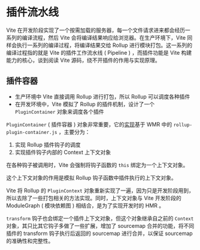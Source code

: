 # 插件流水线

Vite 在开发阶段实现了一个按需加载的服务器，每一个文件请求进来都会经历一系列的编译流程，然后 Vite 会将编译结果响应给浏览器。在生产环境下，Vite 同样会执行一系列的编译过程，将编译结果交给 Rollup 进行模块打包。这一系列的编译过程指的就是 Vite 的插件工作流水线 ( Pipeline ) ，而插件功能是 Vite 构建能力的核心，谈到阅读 Vite 源码，绕不开插件的作用与实现原理。

## 插件容器

- 生产环境中 Vite 直接调用 Rollup 进行打包，所以 Rollup 可以调度各种插件
- 在开发环境中，Vite 模拟了 Rollup 的插件机制，设计了一个 `PluginContainer` 对象来调度各个插件

`PluginContainer` ( 插件容器 ) 对象非常重要，它的[实现](https://github.com/vitejs/vite/blob/main/packages/vite/src/node/server/pluginContainer.ts)基于 WMR 中的 `rollup-plugin-container.js` ，主要分为：

1. 实现 Rollup 插件钩子的调度
1. 实现插件钩子内部的 Context 上下文对象

在各种钩子被调用时，Vite 会强制将钩子函数的 `this` 绑定为一个上下文对象。

这个上下文对象的作用是模拟 Rollup 钩子函数中插件执行的上下文对象。

Vite 将 Rollup 的 `PluginContext` 对象重新实现了一遍，因为只是开发阶段用到，所以去除了一些打包相关的方法实现。同时，上下文对象与 Vite 开发阶段的 ModuleGraph ( 模块依赖图 ) 相结合，是为了实现开发时的 HMR 。

`transform` 钩子也会绑定一个插件上下文对象，但这个对象继承自之前的 `Context` 对象，其只比其它钩子多做了一些扩展，增加了 sourcemap 合并的功能，将不同插件的 transform 钩子执行后返回的 sourcemap 进行合并，以保证 sourcemap 的准确性和完整性。
